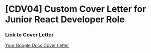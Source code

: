 # [CDV04] Custom Cover Letter for Junior React Developer Role

### Link to Cover Letter
[Your Google Docs Cover Letter](<https://1drv.ms/w/c/69d9ac7317073cc9/EXSQEEbTh6xMnUm1aW86Q6kBCaBTiujLhakL3hDZIz7W3g?e=Qv2pSW>)


